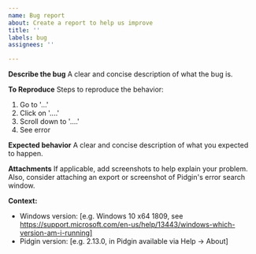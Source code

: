 ```yaml
---
name: Bug report
about: Create a report to help us improve
title: ''
labels: bug
assignees: ''

---
```


**Describe the bug**
A clear and concise description of what the bug is.

**To Reproduce**
Steps to reproduce the behavior:
1. Go to '...'
2. Click on '....'
3. Scroll down to '....'
4. See error

**Expected behavior**
A clear and concise description of what you expected to happen.

**Attachments**
If applicable, add screenshots to help explain your problem.
Also, consider attaching an export or screenshot of Pidgin's error search window.

**Context:**
 - Windows version: [e.g. Windows 10 x64 1809, see https://support.microsoft.com/en-us/help/13443/windows-which-version-am-i-running]
 - Pidgin version: [e.g. 2.13.0, in Pidgin available via Help -> About]
